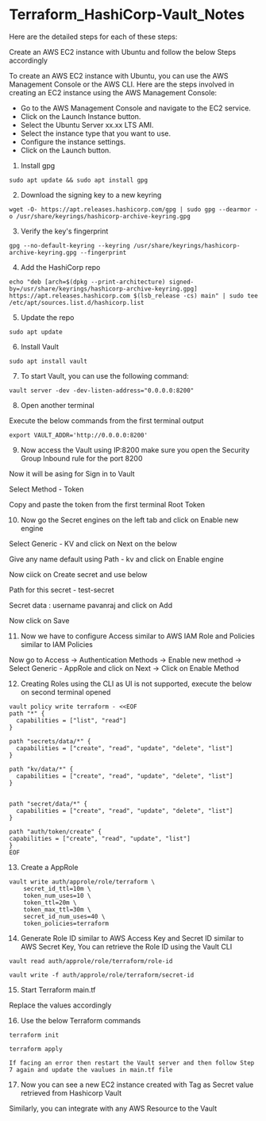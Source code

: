 # Terraform_HashiCorp-Vault_Notes

Here are the detailed steps for each of these steps:

Create an AWS EC2 instance with Ubuntu and follow the below Steps accordingly

To create an AWS EC2 instance with Ubuntu, you can use the AWS Management Console or the AWS CLI. Here are the steps involved in creating an EC2 instance using the AWS Management Console:

- Go to the AWS Management Console and navigate to the EC2 service.
- Click on the Launch Instance button.
- Select the Ubuntu Server xx.xx LTS AMI.
- Select the instance type that you want to use.
- Configure the instance settings.
- Click on the Launch button.


1. Install gpg
```
sudo apt update && sudo apt install gpg
```


2. Download the signing key to a new keyring
```
wget -O- https://apt.releases.hashicorp.com/gpg | sudo gpg --dearmor -o /usr/share/keyrings/hashicorp-archive-keyring.gpg
```


3. Verify the key's fingerprint
```
gpg --no-default-keyring --keyring /usr/share/keyrings/hashicorp-archive-keyring.gpg --fingerprint
```


4. Add the HashiCorp repo
```
echo "deb [arch=$(dpkg --print-architecture) signed-by=/usr/share/keyrings/hashicorp-archive-keyring.gpg] https://apt.releases.hashicorp.com $(lsb_release -cs) main" | sudo tee /etc/apt/sources.list.d/hashicorp.list
```


5. Update the repo
```
sudo apt update
```


6. Install Vault
```
sudo apt install vault
```


7. To start Vault, you can use the following command:
```
vault server -dev -dev-listen-address="0.0.0.0:8200"
```


8. Open another terminal

Execute the below commands from the first terminal output
```
export VAULT_ADDR='http://0.0.0.0:8200'
```


9. Now access the Vault using IP:8200 make sure you open the Security Group Inbound rule for the port 8200

Now it will be asing for Sign in to Vault

Select Method - Token

Copy and paste the token from the first terminal Root Token 


10. Now go the Secret engines on the left tab and click on Enable new engine

Select Generic - KV and click on Next on the below

Give any name default using Path - kv and click on Enable engine

Now ciick on Create secret and use below

Path for this secret - test-secret

Secret data : username pavanraj and click on Add

Now click on Save


11. Now we have to configure Access similar to AWS IAM Role and Policies similar to IAM Policies

Now go to Access -> Authentication Methods -> Enable new method -> Select Generic - AppRole and click on Next -> Click on Enable Method


12. Creating Roles using the CLI as UI is not supported, execute the below on second terminal opened
```
vault policy write terraform - <<EOF
path "*" {
  capabilities = ["list", "read"]
}

path "secrets/data/*" {
  capabilities = ["create", "read", "update", "delete", "list"]
}

path "kv/data/*" {
  capabilities = ["create", "read", "update", "delete", "list"]
}


path "secret/data/*" {
  capabilities = ["create", "read", "update", "delete", "list"]
}

path "auth/token/create" {
capabilities = ["create", "read", "update", "list"]
}
EOF
```


13. Create a AppRole 
```
vault write auth/approle/role/terraform \
    secret_id_ttl=10m \
    token_num_uses=10 \
    token_ttl=20m \
    token_max_ttl=30m \
    secret_id_num_uses=40 \
    token_policies=terraform 
```	

 
14. Generate Role ID similar to AWS Access Key and Secret ID similar to AWS Secret Key, You can retrieve the Role ID using the Vault CLI
```
vault read auth/approle/role/terraform/role-id
```
```
vault write -f auth/approle/role/terraform/secret-id
```


15. Start Terraform main.tf

Replace the values accordingly


16. Use the below Terraform commands
```
terraform init
```
```
terraform apply 
```
`If facing an error then restart the Vault server and then follow Step 7 again and update the vaulues in main.tf file`

17. Now you can see a new EC2 instance created with Tag as Secret value retrieved from Hashicorp Vault

Similarly, you can integrate with any AWS Resource to the Vault









